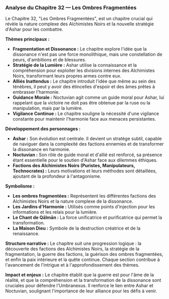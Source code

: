 ### Analyse du Chapitre 32 — Les Ombres Fragmentées

Le Chapitre 32, "Les Ombres Fragmentées", est un chapitre crucial qui révèle la nature complexe des Alchimistes Noirs et la nouvelle stratégie d'Ashar pour les combattre.

**Thèmes principaux :**
*   **Fragmentation et Dissonance :** Le chapitre explore l'idée que la dissonance n'est pas une force monolithique, mais une constellation de peurs, d'ambitions et de blessures.
*   **Stratégie de la Lumière :** Ashar utilise la connaissance et la compréhension pour exploiter les divisions internes des Alchimistes Noirs, transformant leurs propres armes contre eux.
*   **Alliés Inattendus :** Le chapitre introduit l'idée que même au sein des ténèbres, il peut y avoir des étincelles d'espoir et des âmes prêtes à embrasser l'harmonie.
*   **Guidance Morale :** Noctuvian agit comme un guide moral pour Ashar, lui rappelant que la victoire ne doit pas être obtenue par la ruse ou la manipulation, mais par la lumière.
*   **Vigilance Continue :** Le chapitre souligne la nécessité d'une vigilance constante pour maintenir l'harmonie face aux menaces persistantes.

**Développement des personnages :**
*   **Ashar :** Son évolution est centrale. Il devient un stratège subtil, capable de naviguer dans la complexité des factions ennemies et de transformer la dissonance en harmonie.
*   **Noctuvian :** Son rôle de guide moral et d'allié est renforcé, sa présence étant essentielle pour le soutien d'Ashar face aux dilemmes éthiques.
*   **Factions des Alchimistes Noirs (Puristes, Manipulateurs, Technocrates) :** Leurs motivations et leurs méthodes sont détaillées, ajoutant de la profondeur à l'antagonisme.

**Symbolisme :**
*   **Les ombres fragmentées :** Représentent les différentes factions des Alchimistes Noirs et la nature complexe de la dissonance.
*   **Les Jardins d'Harmonie :** Utilisés comme points d'injection pour les informations et les relais pour la lumière.
*   **Le Chant de Qālmān :** La force unificatrice et purificatrice qui permet la transformation.
*   **La Maison Dieu :** Symbole de la destruction créatrice et de la renaissance.

**Structure narrative :**
Le chapitre suit une progression logique : la découverte des factions des Alchimistes Noirs, la stratégie de la fragmentation, la guerre des factions, la guérison des ombres fragmentées, et enfin la paix intérieure et la quête continue. Chaque section contribue à l'avancement de l'intrigue et à l'approfondissement des thèmes.

**Impact et enjeux :**
Le chapitre établit que la guerre est pour l'âme de la réalité, et que la compréhension et la transformation de la dissonance sont cruciales pour défendre l'Umbranexus. Il renforce le lien entre Ashar et Noctuvian, soulignant l'importance de leur alliance pour les défis à venir.